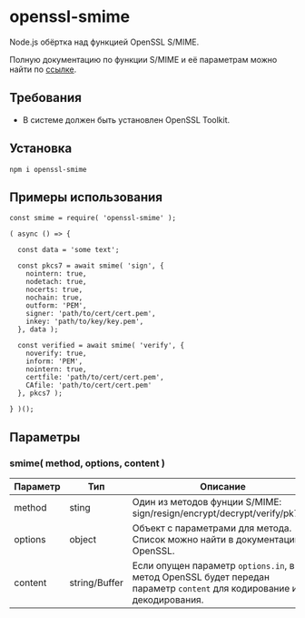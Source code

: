 # openssl-smime

Node.js обёртка над функцией OpenSSL S/MIME.

Полную документацию по функции S/MIME и её параметрам можно найти по [ссылке](https://www.openssl.org/docs/man1.0.2/man1/openssl-smime.html).

## Требования

- В системе должен быть установлен OpenSSL Toolkit.

## Установка

`npm i openssl-smime`

## Примеры использования

```
const smime = require( 'openssl-smime' );

( async () => {

  const data = 'some text';

  const pkcs7 = await smime( 'sign', {
    nointern: true,
    nodetach: true,
    nocerts: true,
    nochain: true,
    outform: 'PEM',
    signer: 'path/to/cert/cert.pem',
    inkey: 'path/to/key/key.pem',
  }, data );

  const verified = await smime( 'verify', {
    noverify: true,
    inform: 'PEM',
    nointern: true,
    certfile: 'path/to/cert/cert.pem',
    CAfile: 'path/to/cert/cert.pem'
  }, pkcs7 );

} )();
```

## Параметры

### smime( method, options, content )

| Параметр | Тип | Описание |
| --- | --- | --- |
| method | sting | Один из методов фунции S/MIME: sign/resign/encrypt/decrypt/verify/pk7out |
| options | object | Объект с параметрами для метода. Список можно найти в документации OpenSSL. |
| content | string/Buffer | Если опущен параметр `options.in`, в метод OpenSSL будет передан параметр `content` для кодирование или декодирования. |
